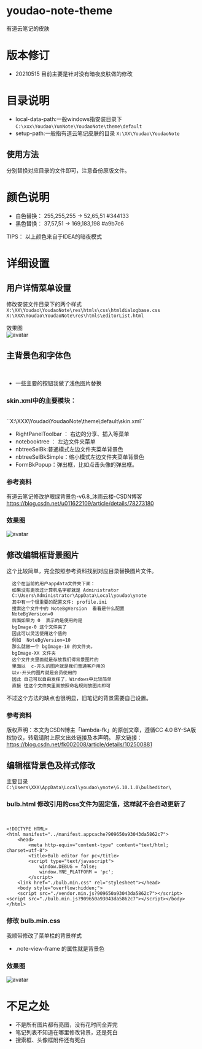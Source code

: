 # youdao-note-theme
有道云笔记的皮肤

# 版本修订
- 20210515 目前主要是针对没有暗夜皮肤做的修改

# 目录说明
- local-data-path:一般windows指安装目录下
```C:\xxx\Youdao\YunNote\YoudaoNote\theme\default```
- setup-path:一般指有道云笔记皮肤的目录
```X:\XX\Youdao\YoudaoNote```

## 使用方法
分别替换对应目录的文件即可，注意备份原版文件。

# 颜色说明
- 白色替换： 255,255,255   -> 52,65,51  #344133
- 黑色替换： 37,57,51 ->  169,183,198  #a9b7c6

TIPS： 以上颜色来自于IDEA的暗夜模式

# 详细设置
## 用户详情菜单设置
修改安装文件目录下的两个样式
```X:\XX\Youdao\YoudaoNote\res\htmls\css\htmldialogbase.css```
```X:\XXX\Youdao\YoudaoNote\res\htmls\editorList.html```

效果图
<br>
![avatar](./editorList.png)

## 主背景色和字体色
<br>

- 一些主要的按钮我做了浅色图片替换

### skin.xml中的主要模块：
<br>
``X:\XXX\Youdao\YoudaoNote\theme\default\skin.xml``
<br>

- RightPanelToolbar  ： 右边的分享、插入等菜单
- notebooktree ： 左边文件夹菜单
- nbtreeSelBk:普通模式左边文件夹菜单背景色
- nbtreeSelBkSimple：缩小模式左边文件夹菜单背景色
- FormBkPopup：弹出框，比如点击头像的弹出框。

### 参考资料
有道云笔记修改护眼绿背景色-v6.8_沐雨云楼-CSDN博客  https://blog.csdn.net/u011622109/article/details/78273180

### 效果图
![avatar](./skin.png)

## 修改编辑框背景图片
这个比较简单，完全按照参考资料找到对应目录替换图片文件。
```windows系统
  这个在当前的用户appdata文件夹下面：
  如果没有更改过计算机名字那就是 Administrator
  C:\Users\Administrator\AppData\Local\youdao\ynote
  其中有一个很重要的配置文件: profile.ini
  搜索这个文件中的 NoteBgVersion  看看是什么配置
  NoteBgVersion=0
  后面如果为 0  表示的是使用的是 
  bgImage-0 这个文件夹了
  因此可以灵活使用这个值的
  例如  NoteBgVersion=10
  那么就做一个 bgImage-10 的文件夹。
  bgImage-XX 文件夹
  这个文件夹里面就是存放我们得背景图片的
  里面以  c-开头的图片就是我们普通客户用的
  以v-开头的图片就是会员使用的
  因此 自己可以自由发挥了，Windows中比较简单
  直接 往这个文件夹里面按照命名规则放图片即可
```
不过这个方法的缺点也很明显，旧笔记的背景需要自己设置。

### 参考资料
版权声明：本文为CSDN博主「lambda-fk」的原创文章，遵循CC 4.0 BY-SA版权协议，转载请附上原文出处链接及本声明。
原文链接：https://blog.csdn.net/fk002008/article/details/102500881

## 编辑框背景色及样式修改
主要目录
<br>
```C:\Users\XXX\AppData\Local\youdao\ynote\6.10.1.0\bulbeditor\```

### bulb.html 修改引用的css文件为固定值，这样就不会自动更新了
<br>

```
<!DOCTYPE HTML>
<html manifest="../manifest.appcache?909650a93043da5862c7">
    <head>
        <meta http-equiv="content-type" content="text/html; charset=utf-8">
        <title>Bulb editor for pc</title>
        <script type="text/javascript">
            window.DEBUG = false;
            window.YNE_PLATFORM = 'pc';
        </script>
    <link href="./bulb.min.css" rel="stylesheet"></head>
    <body style="overflow:hidden;">
    <script src="./vendor.min.js?909650a93043da5862c7"></script><script src="./bulb.min.js?909650a93043da5862c7"></script></body>
</html>
```

### 修改 bulb.min.css

我顺带修改了菜单栏的背景样式

- .note-view-frame  的属性就是背景色

### 效果图
![avatar](./skin.png)


# 不足之处
- 不是所有图片都有亮图，没有花时间全弄完
- 笔记列表不知道在哪里修改背景，还是死白
- 搜索框、头像框附件还有死白
















